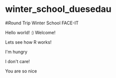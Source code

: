 # winter_school_duesedau
#*R*ound Trip Winter School FACE-IT

Hello world! :) Welcome!

Lets see how R works!

I'm hungry 

I don't care!

You are so nice 